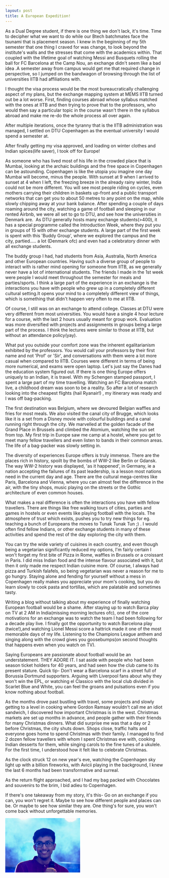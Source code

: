 ```yaml
---
layout: post
title: A European Expedition!
---
```


As a Dual Degree student, if there is one thing we don't lack, it's time. Time to decipher what we want to do while our Btech batchmates face the tsunami that is placement season. I knew in the beginning of my 5th semester that one thing I craved for was change, to look beyond the institute's walls and the stresses that come with the academics within. That coupled with the lifetime goal of watching Messi and Busquets rolling the ball for FC Barcelona at the Camp Nou, an exchange didn't seem like a bad idea .A semester away from campus would get me that required change in perspective, so I jumped on the bandwagon of browsing through the list of universities IITB had affiliations with.

I thought the visa process would be the most bureaucratically challenging aspect of my plans, but the exchange mapping system at MEMS IITB turned out be a lot worse. First, finding courses abroad whose syllabus matched with the ones at IITB and then trying to prove that to the professors, who would then say a particular topic in the course wasn't there in the syllabus abroad and make me re-do the whole process all over again.

After multiple iterations, once the tyranny that is the IITB administration was managed, I settled on DTU Copenhagen as the eventual university I would spend a semester at.

After finally getting my visa approved, and loading on winter clothes and Indian spices(life saver), I took off for Europe!

As someone who has lived most of his life in the crowded place that is Mumbai, looking at the archaic buildings and the free space in Copenhagen can be astounding. Copenhagen is like the utopia you imagine one day Mumbai will become, minus the people. With sunset at 9 when I arrived to sunset at 4 when I left, the freezing breeze in the already rainy winter, India could not be more different. You will see most people riding on cycles, even mothers carrying their children in baskets up-front and a public transport networks that can get you to about 50 metres to any point on the map, while slowly chipping away at your bank balance.
After spending a couple of days roaming around the city, watching a game of football and sleeping in our rented Airbnb, we were all set to go to DTU, and see how the universities in Denmark are.
﻿
As DTU generally hosts many exchange students(>400), it has a special programme called the Introduction Week, where they put you in groups of 15 with other exchange students. A large part of the first week is spent with this 'Buddy Group', where we explored the campus and the city, partied..... a lot (Denmark ofc) and even had a celebratory dinner with all exchange students.

The buddy group I had, had students from Asia, Australia, North America and other European countries. Having such a diverse group of people to interact with is rather mind opening for someone from IITB, as we generally never have a lot of international students. The friends I made in the 1st week were people I would meet throughout the semester for meals and parties/sports. I think a large part of the experience in an exchange is the interactions you have with people who grew up in a completely different cultural setting.It opens your mind to a completely different view of things, which is something that didn't happen very often to me at IITB.

Of course, I still was on an exchange to attend college. Classes at DTU were very different from most universities. You would have a single 4 hour lecture for a course, with the last 2 hours usually meant for group work. Evaluation was more diversified with projects and assignments in groups being a large part of the process. I think the lectures were similar to those at IITB, but without an attendance policy(yay).

What put you outside your comfort zone was the inherent egalitarianism exhibited by the professors. You would call your professors by their first name and not 'Prof' or 'Sir', and conversations with them were a lot more casual when compared to IITB. Courses were different in terms of being more numerical, and exams were open laptop. Let's just say the Danes had the education system figured out.
If there is one thing Europe offers uniquely to an Indian, it is travel. With my Schengen stamped passport, I spent a large part of my time travelling. Watching an FC Barcelona match live, a childhood dream was soon to be a reality. So after a lot of research looking into the cheapest flights (hail Ryanair!) , my itinerary was ready and I was off bag-packing.

The first destination was Belgium, where we devoured Belgian waffles and fries for most meals. We also visited the canal city of Brugge, which looks like it is a set from a Disney movie with colourful buildings and a canal running right through the city. We marvelled at the golden facade of the Grand Place in Brussels and climbed the Atomium, watching the sun set from top. My first trip in Europe saw me camp at a hostel, where you get to meet many fellow travellers and even listen to bands in their common areas. The life of a bag-packer was slowly setting in.


The diversity of experiences Europe offers is truly immense. There are the places rich in history, spoilt by the bombs of WW-2 like Berlin or Gdansk. The way WW-2 history was displayed, 'as it happened', in Germany, ie a nation accepting the failures of its past leadership, is a lesson most nations need in the current day and age. There are the cultural mega-centres like Paris, Barcelona and Vienna, where you can almost feel the difference in the air, with the tiny shops, music playing on the streets or the Gothic architecture of even common houses.

What makes a real difference is often the interactions you have with fellow travellers. There are things like free walking tours of cities, parties and games in hostels or even events like playing football with the locals. The atmosphere of trust which exists, pushes you to try new things for eg. teaching a bunch of Europeans the moves to Tunak Tunak Tun ;) . I would often find fellow Indians, or other exchange students in many of these activities and spend the rest of the day exploring the city with them.

You can try the wide variety of cuisines in each country, and even though being a vegetarian significantly reduced my options, I'm fairly certain I won't forget my first bite of Pizza in Rome, waffles in Brussels or a croissant in Paris. I did miss Indian food and the intense flavour associated with it, but then it only made me respect Indian cuisine more. Of course, I always had pizza and Turkish falafels, so being vegetarian was never a reason for me to go hungry. Staying alone and fending for yourself without a mess in Copenhagen really makes you appreciate your mom's cooking, but you do learn slowly to cook pasta and tortillas, which are palatable and sometimes tasty.

Writing a blog without talking about my experience of finally watching European football would be a shame. After staying up to watch Barca play on TV at 2 AM in India(missing morning lectures ofc), one of the core motivations for an exchange was to watch the team I had been following for a decade play live. I finally got the opportunity to watch Barcelona play (twice!),and watching Lionel Messi score a hattrick made it one of the most memorable days of my life. Listening to the Champions League anthem and singing along with the crowd gives you goosebumps(on second thoughts that happens even when you watch on TV).

Saying Europeans are passionate about football would be an understatement. THEY ADORE IT. I sat aside with people who had been season ticket holders for 40 years, and had seen how the club came to its present stature. Quick tip- Don't wear a Barcelona scarf in a street full of Borussia Dortmund supporters. Arguing with Liverpool fans about why they won't win the EPL, or watching el Classico with the local club divided in Scarlet Blue and White, you can feel the groans and pulsations even if you know nothing about football.

As the months drove past bustling with travel, some projects and slowly getting to a level in cooking where Gordon Ramsay wouldn't call me an idiot sandwich, I discovered how important Christmas is in the west. Christmas markets are set up months in advance, and people gather with their friends for many Christmas dinners. What did surprise me was that a day or 2 before Christmas, the city shuts down. Shops close, traffic halts and everyone goes home to spend Christmas with their family. I managed to find 2 dozen fellow travellers with whom I spent Christmas eve with, cooking Indian desserts for them, while singing carols to the fine tunes of a ukulele. For the first time, I understood how it felt like to celebrate Christmas.

As the clock struck 12 on new year's eve, watching the Copenhagen sky light up with a billion fireworks, with Avicii playing in the background, I knew the last 6 months had been transformative and surreal.

As the return flight approached, and I had my bag packed with Chocolates and souvenirs to the brim, I bid adieu to Copenhagen.

If there's one takeaway from my story, it's this- Go on an exchange if you can, you won't regret it. Maybe to see how different people and places can be. Or maybe to see how similar they are. One thing's for sure, you won't come back without unforgettable memories.
 



![Image of me](/images/jekyll-logo.png)
